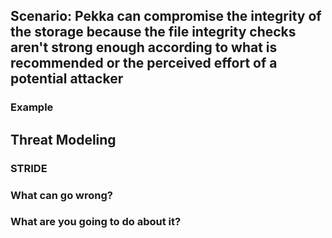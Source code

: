 ## Scenario: Pekka can compromise the integrity of the storage because the file integrity checks aren't strong enough according to what is recommended or the perceived effort of a potential attacker

### Example

## Threat Modeling

### STRIDE

### What can go wrong?

### What are you going to do about it?